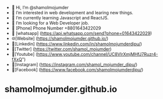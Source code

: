 - 👋 Hi, I’m @shamolmojumder
- 👀 I’m interested in web development and learing new things.
- 🌱 I’m currently learning Javascript and ReactJS.
- 💞️ I’m looking for a Web Developer job.
- 📱 [Phone] Phone Number +8801643422029
- 📱 [whatsapp] (https://api.whatsapp.com/send?phone=01643422029) 
- 🌐[Website] (https://shamolmojumder.github.io/)
- 📌[Linkedin] (https://www.linkedin.com/in/shamolmojumderdipu/)
- 📌[Twitter] (https://twitter.com/shamol_mojumder)
- 📌[Youtube] (https://www.youtube.com/channel/UC8VlrXmjMHfJ7Ruzr4-fXxQ")
- 📌[Instagram] (https://instagram.com/shamol_mojumder_dipu/)
- 📌[Facebook] (https://www.facebook.com/shamolmojumderdipu/)


<!---
shamolmojumder/shamolmojumder is a ✨ special ✨ repository because its `README.md` (this file) appears on your GitHub profile.
You can click the Preview link to take a look at your changes.
--->
# shamolmojumder.github.io
